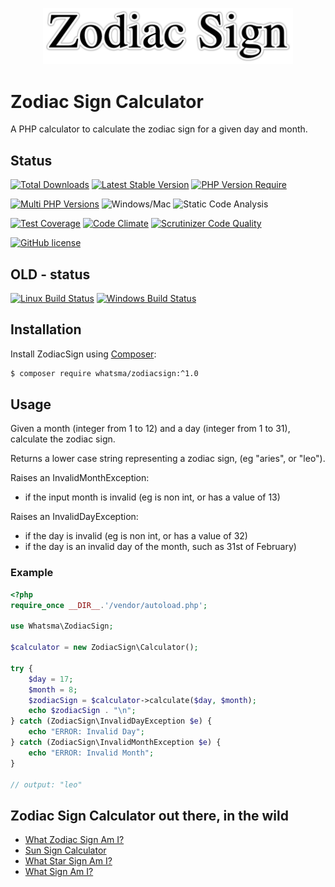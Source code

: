 <p align="center">
  <img src="https://github.com/whatsma/new1/blob/main/logo/zodiac-sign.png"
       alt="Zodiac Sign Calculator in PHP"
       width="400" />
</p>

# Zodiac Sign Calculator
A PHP calculator to calculate the zodiac sign for a given day and month.


## Status

[![Total Downloads](https://poser.pugx.org/whatsma/zodiacsign/downloads)](https://packagist.org/packages/whatsma/zodiacsign)
[![Latest Stable Version](https://poser.pugx.org/whatsma/zodiacsign/v/stable)](https://packagist.org/packages/whatsma/zodiacsign)
[![PHP Version Require](http://poser.pugx.org/whatsma/ZodiacSign/require/php)](https://packagist.org/packages/whatsma/ZodiacSign)

[![Multi PHP Versions](https://github.com/whatsma/new1/actions/workflows/ci-multiple-php-versions.yml/badge.svg)](actions/workflows/ci-multiple-php-versions.yml)
![Windows/Mac](https://github.com/whatsma/new1/actions/workflows/ci-windows-mac.yml/badge.svg)
![Static Code Analysis](https://github.com/whatsma/new1/actions/workflows/ci-static.yml/badge.svg)

[![Test Coverage](https://codeclimate.com/github/whatsma/ZodiacSign/badges/coverage.svg)](https://codeclimate.com/github/whatsma/ZodiacSign/coverage)
[![Code Climate](https://codeclimate.com/github/whatsma/ZodiacSign/badges/gpa.svg)](https://codeclimate.com/github/whatsma/ZodiacSign)
[![Scrutinizer Code Quality](https://scrutinizer-ci.com/g/whatsma/ZodiacSign/badges/quality-score.png)](https://scrutinizer-ci.com/g/whatsma/ZodiacSign)

[![GitHub license](https://img.shields.io/github/license/whatsma/ZodiacSign.svg)](https://github.com/whatsma/ZodiacSign/blob/master/LICENSE)


## OLD - status
[![Linux Build Status](https://img.shields.io/travis/whatsma/ZodiacSign/master.svg?label=unix%20build)](https://travis-ci.org/whatsma/ZodiacSign)
[![Windows Build Status](https://img.shields.io/appveyor/ci/whatsma/ZodiacSign/master.svg?label=windows%20build)](https://ci.appveyor.com/project/whatsma/zodiacsign)


## Installation

Install ZodiacSign using [Composer](https://getcomposer.org/):

```bash
$ composer require whatsma/zodiacsign:^1.0
```

## Usage

Given a month (integer from 1 to 12) and a day (integer from 1 to 31), calculate the zodiac sign.

Returns a lower case string representing a zodiac sign, (eg "aries", or "leo").

Raises an InvalidMonthException:

* if the input month is invalid (eg is non int, or has a value of 13)

Raises an InvalidDayException:

* if the day is invalid (eg is non int, or has a value of 32)
* if the day is an invalid day of the month, such as 31st of February)

### Example

```php
<?php
require_once __DIR__.'/vendor/autoload.php';

use Whatsma\ZodiacSign;

$calculator = new ZodiacSign\Calculator();

try {
    $day = 17;
    $month = 8;
    $zodiacSign = $calculator->calculate($day, $month);
    echo $zodiacSign . "\n";
} catch (ZodiacSign\InvalidDayException $e) {
    echo "ERROR: Invalid Day";
} catch (ZodiacSign\InvalidMonthException $e) {
    echo "ERROR: Invalid Month";
}

// output: "leo"
```

## Zodiac Sign Calculator out there, in the wild

* [What Zodiac Sign Am I?](https://www.whatzodiacsignami.com)
* [Sun Sign Calculator](https://www.sunsigncalculator.com)
* [What Star Sign Am I?](https://www.whatstarsignami.com)
* [What Sign Am I?](https://www.whatsignami.com)
